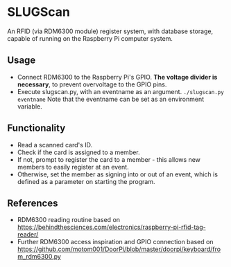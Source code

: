 # SLUGScan

An RFID (via RDM6300 module) register system, with database storage, capable of running on the Raspberry Pi computer system.

## Usage

* Connect RDM6300 to the Raspberry Pi's GPIO. **The voltage divider is necessary**, to prevent overvoltage to the GPIO pins.
* Execute slugscan.py, with an eventname as an argument. `./slugscan.py eventname`
Note that the eventname can be set as an environment variable.

 
## Functionality

* Read a scanned card's ID.
* Check if the card is assigned to a member.
* If not, prompt to register the card to a member - this allows new members to easily register at an event.
* Otherwise, set the member as signing into or out of an event, which is defined as a parameter on starting the program.

## References

* RDM6300 reading routine based on https://behindthesciences.com/electronics/raspberry-pi-rfid-tag-reader/
* Further RDM6300 access inspiration and GPIO connection based on https://github.com/motom001/DoorPi/blob/master/doorpi/keyboard/from_rdm6300.py
